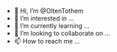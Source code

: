 - 👋 Hi, I’m @OltenTothem
- 👀 I’m interested in ...
- 🌱 I’m currently learning ...
- 💞️ I’m looking to collaborate on ...
- 📫 How to reach me ...

<!---
OltenTothem/OltenTothem is a ✨ special ✨ repository because its `README.md` (this file) appears on your GitHub profile.
You can click the Preview link to take a look at your changes.
--->
